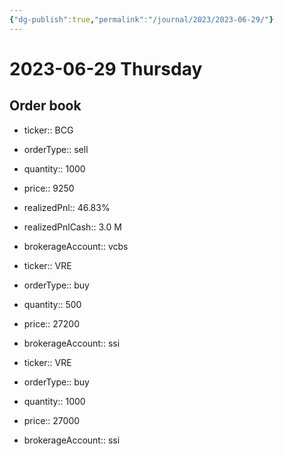 ```yaml
---
{"dg-publish":true,"permalink":"/journal/2023/2023-06-29/"}
---
```


# 2023-06-29 Thursday

## Order book

- ticker:: BCG
- orderType:: sell
- quantity:: 1000
- price:: 9250
- realizedPnl:: 46.83%
- realizedPnlCash:: 3.0 M
- brokerageAccount:: vcbs

- ticker:: VRE
- orderType:: buy
- quantity:: 500
- price:: 27200
- brokerageAccount:: ssi

- ticker:: VRE
- orderType:: buy
- quantity:: 1000
- price:: 27000
- brokerageAccount:: ssi

